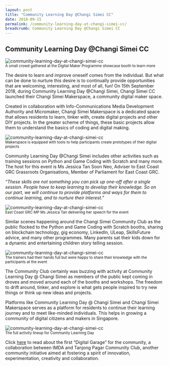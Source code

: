 ```yaml
---
layout: post
title: "Community Learning Day @Changi Simei CC"
date: 2018-09-15
permalink: /community-learning-day-at-changi-simei-cc/
breadcrumb: Community Learning Day @Changi Simei CC
---
```


## Community Learning Day @Changi Simei CC

![community-learning-day-at-changi-simei-cc](/images/stories/features/community-learning-day-at-changi-simei-cc/community-learning-day-at-changi-simei-cc1.jpg)<br>
<sub>A small crowd gathered at the Digital Maker Programme showcase booth to learn more</sub>

The desire to learn and improve oneself comes from the individual. But what can be done to nurture this desire is to continually provide opportunities that are welcoming, interesting, and most of all, fun! On 15th September 2018, during Community Learning Day @Changi Simei, Changi Simei CC launched their Changi Simei Makerspace, a community digital maker space.

 

Created in collaboration with Info-Communications Media Development Authority and Micromaker, Changi Simei Makerspace is a dedicated space that allows residents to learn, tinker with, create digital projects and other DIY projects. In the greater scheme of things, these basic projects allow them to understand the basics of coding and digital making.

![community-learning-day-at-changi-simei-cc](/images/stories/features/community-learning-day-at-changi-simei-cc/community-learning-day-at-changi-simei-cc2.jpg)<br>
<sub>Makerspace is equipped with tools to help participants create prototypes of their digital projects</sub>

Community Learning Day @Changi Simei includes other activities such as training sessions on Python and Game Coding with Scratch and many more. The host for this event is Ms Jessica Tan Soon Neo, Adviser to East Coast GRC Grassroots Organisations, Member of Parliament for East Coast GRC.

*“These skills are not something you can pick up one-off after a single session. People have to keep learning to develop their knowledge. So on our part, we will continue to provide platforms and ways for them to continue learning, and to nurture their interest.”*

![community-learning-day-at-changi-simei-cc](/images/stories/features/community-learning-day-at-changi-simei-cc/community-learning-day-at-changi-simei-cc3.jpg)<br>
<sub>East Coast GRC MP Ms Jessica Tan delivering her speech for the event</sub>

Similar scenes happening around the Changi Simei Community Club as the public flocked to the Python and Game Coding with Scratch booths, sharing on blockchain technology, gig economy, LinkedIn, ULeap, SkillsFuture advice, and many other programmes. Many parents sat their kids down for a dynamic and entertaining children story telling session.

![community-learning-day-at-changi-simei-cc](/images/stories/features/community-learning-day-at-changi-simei-cc/community-learning-day-at-changi-simei-cc4.jpg)<br>
<sub>The trainers had their hands full but were happy to share their knowledge with the participants at the event</sub>

The Community Club certainly was buzzing with activity at Community Learning Day @ Changi Simei as members of the public kept coming in droves and moved around each of the booths and workshops. The freedom to drift around, tinker, and explore is what gets people inspired to try new things or think up new ideas and projects.

 

Platforms like Community Learning Day @ Changi Simei and Changi Simei Makerspace serves as a platform for residents to continue their learning journey and to meet like-minded individuals. This helps in growing a community of digital citizens and makers in Singapore.

![community-learning-day-at-changi-simei-cc](/images/stories/features/community-learning-day-at-changi-simei-cc/community-learning-day-at-changi-simei-cc5.jpg)<br>
<sub>The full activity lineup for Community Learning Day</sub>

Click [here](/singapores-first-digital-garage-to-grow-a-community-of-1000-digital-makers/) to read about the first “Digital Garage” for the community, a collaboration between IMDA and Tanjong Pagar Community Club, another community initiative aimed at fostering a spirit of innovation, experimentation, creativity and collaboration.
